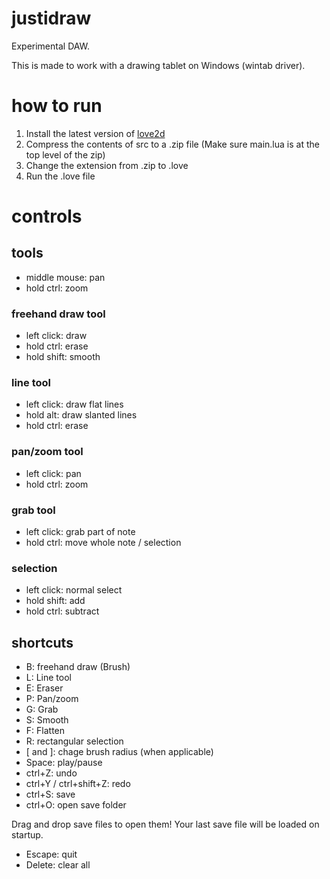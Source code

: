# justidraw

Experimental DAW.

This is made to work with a drawing tablet on Windows (wintab driver).

# how to run

1. Install the latest version of [love2d](https://love2d.org/)
2. Compress the contents of src to a .zip file (Make sure main.lua is at the top level of the zip)
3. Change the extension from .zip to .love
4. Run the .love file

# controls

## tools
* middle mouse: pan
* hold ctrl: zoom
### freehand draw tool
* left click: draw
* hold ctrl: erase
* hold shift: smooth
### line tool
* left click: draw flat lines
* hold alt: draw slanted lines
* hold ctrl: erase
### pan/zoom tool
* left click: pan
* hold ctrl: zoom
### grab tool
* left click: grab part of note
* hold ctrl: move whole note / selection
### selection
* left click: normal select
* hold shift: add
* hold ctrl: subtract

## shortcuts
* B: freehand draw (Brush)
* L: Line tool
* E: Eraser
* P: Pan/zoom
* G: Grab
* S: Smooth
* F: Flatten
* R: rectangular selection
* [ and ]: chage brush radius (when applicable)
* Space: play/pause
* ctrl+Z: undo
* ctrl+Y / ctrl+shift+Z: redo
* ctrl+S: save 
* ctrl+O: open save folder 


Drag and drop save files to open them!
Your last save file will be loaded on startup.

* Escape: quit
* Delete: clear all
